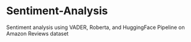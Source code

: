 # Sentiment-Analysis
Sentiment analysis using VADER, Roberta, and HuggingFace Pipeline on Amazon Reviews dataset
